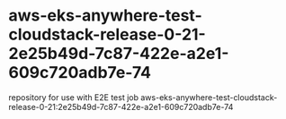 # aws-eks-anywhere-test-cloudstack-release-0-21-2e25b49d-7c87-422e-a2e1-609c720adb7e-74
repository for use with E2E test job aws-eks-anywhere-test-cloudstack-release-0-21:2e25b49d-7c87-422e-a2e1-609c720adb7e-74
